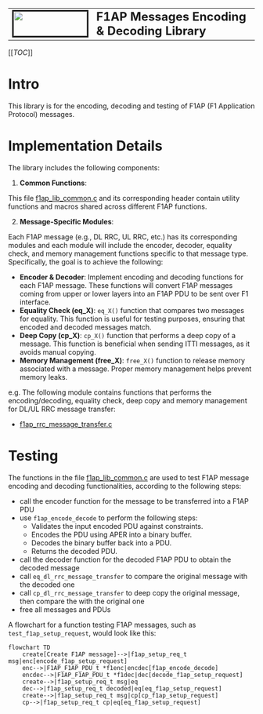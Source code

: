 <table style="border-collapse: collapse; border: none;">
  <tr style="border-collapse: collapse; border: none;">
    <td style="border-collapse: collapse; border: none;">
      <a href="http://www.openairinterface.org/">
         <img src="./images/oai_final_logo.png" alt="" border=3 height=50 width=150>
         </img>
      </a>
    </td>
    <td style="border-collapse: collapse; border: none; vertical-align: center;">
      <b><font size = "5">F1AP Messages Encoding & Decoding Library</font></b>
    </td>
  </tr>
</table>

[[_TOC_]]


# Intro

This library is for the encoding, decoding and testing of F1AP (F1 Application Protocol) messages.

# Implementation Details

The library includes the following components:

1. **Common Functions**:

This file [f1ap_lib_common.c](../../openair2/F1AP/lib/f1ap_lib_common.c) and its corresponding header contain utility functions and macros shared across different F1AP functions.

2. **Message-Specific Modules**:

Each F1AP message (e.g., DL RRC, UL RRC, etc.) has its corresponding modules and each module will include the encoder, decoder, equality check, and memory management functions specific to that message type. Specifically, the goal is to achieve the following:

* **Encoder & Decoder**: Implement encoding and decoding functions for each F1AP message. These functions will convert F1AP messages coming from upper or lower layers into an F1AP PDU to be sent over F1 interface.
* **Equality Check (eq_X)**: `eq_X()` function that compares two messages for equality. This function is useful for testing purposes, ensuring that encoded and decoded messages match.
* **Deep Copy (cp_X)**: `cp_X()` function that performs a deep copy of a message. This function is beneficial when sending ITTI messages, as it avoids manual copying.
* **Memory Management (free_X)**: `free_X()` function to release memory associated with a message. Proper memory management helps prevent memory leaks.

e.g. The following module contains functions that performs the encoding/decoding, equality check, deep copy and memory management for DL/UL RRC message transfer:

* [f1ap_rrc_message_transfer.c](../../openair2/F1AP/lib/f1ap_rrc_message_transfer.c)

# Testing

The functions in the file [f1ap_lib_common.c](../../openair2/F1AP/tests/f1ap_lib_test.c) are used to test F1AP message encoding and decoding functionalities, according to the following steps:

* call the encoder function for the message to be transferred into a F1AP PDU
* use `f1ap_encode_decode` to perform the following steps:
  - Validates the input encoded PDU against constraints.
  - Encodes the PDU using APER into a binary buffer.
  - Decodes the binary buffer back into a PDU.
  - Returns the decoded PDU.
* call the decoder function for the decoded F1AP PDU to obtain the decoded message
* call `eq_dl_rrc_message_transfer` to compare the original message with the decoded one
* call `cp_dl_rrc_message_transfer` to deep copy the original message, then compare the with the original one
* free all messages and PDUs

A flowchart for a function testing F1AP messages, such as `test_f1ap_setup_request`, would look like this:

```mermaid
flowchart TD
    create[Create F1AP message]-->|f1ap_setup_req_t msg|enc[encode_f1ap_setup_request]
    enc-->|F1AP_F1AP_PDU_t *f1enc|encdec[f1ap_encode_decode]
    encdec-->|F1AP_F1AP_PDU_t *f1dec|dec[decode_f1ap_setup_request]
    create-->|f1ap_setup_req_t msg|eq
    dec-->|f1ap_setup_req_t decoded|eq[eq_f1ap_setup_request]
    create-->|f1ap_setup_req_t msg|cp[cp_f1ap_setup_request]
    cp-->|f1ap_setup_req_t cp|eq[eq_f1ap_setup_request]
```
